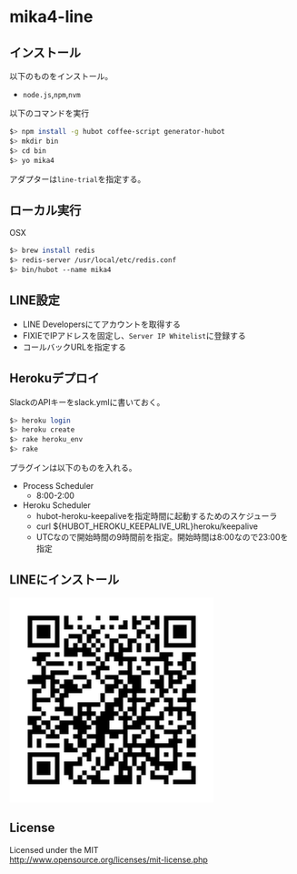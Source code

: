 # mika4-line
## インストール
以下のものをインストール。
* `node.js`,`npm`,`nvm`

以下のコマンドを実行

```sh
$> npm install -g hubot coffee-script generator-hubot
$> mkdir bin
$> cd bin
$> yo mika4
```

アダプターは`line-trial`を指定する。

## ローカル実行
OSX

```sh
$> brew install redis
$> redis-server /usr/local/etc/redis.conf
$> bin/hubot --name mika4
```

## LINE設定
* LINE Developersにてアカウントを取得する
* FIXIEでIPアドレスを固定し、`Server IP Whitelist`に登録する
* コールバックURLを指定する

## Herokuデプロイ
SlackのAPIキーをslack.ymlに書いておく。

```sh
$> heroku login
$> heroku create
$> rake heroku_env
$> rake
```

プラグインは以下のものを入れる。
* Process Scheduler
    * 8:00-2:00
* Heroku Scheduler
    * hubot-heroku-keepaliveを指定時間に起動するためのスケジューラ
    * curl ${HUBOT_HEROKU_KEEPALIVE_URL}heroku/keepalive
    * UTCなので開始時間の9時間前を指定。開始時間は8:00なので23:00を指定

## LINEにインストール
![QRCODE](config/qrcode.png)

## License
Licensed under the MIT  
http://www.opensource.org/licenses/mit-license.php
